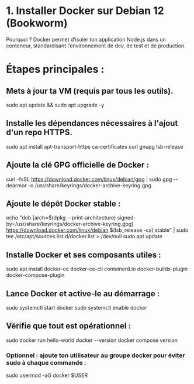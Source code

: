# 1. Installer Docker sur Debian 12 (Bookworm)

Pourquoi ? Docker permet d’isoler ton application Node.js dans un conteneur, standardisant l’environnement de dev, de test et de production.

# Étapes principales :

## Mets à jour ta VM (requis par tous les outils).

sudo apt update && sudo apt upgrade -y


## Installe les dépendances nécessaires à l'ajout d'un repo HTTPS.

sudo apt install apt-transport-https ca-certificates curl gnupg lsb-release


## Ajoute la clé GPG officielle de Docker :

curl -fsSL https://download.docker.com/linux/debian/gpg | sudo gpg --dearmor -o /usr/share/keyrings/docker-archive-keyring.gpg


## Ajoute le dépôt Docker stable :

echo "deb [arch=$(dpkg --print-architecture) signed-by=/usr/share/keyrings/docker-archive-keyring.gpg] https://download.docker.com/linux/debian $(lsb_release -cs) stable" | sudo tee /etc/apt/sources.list.d/docker.list > /dev/null
sudo apt update


## Installe Docker et ses composants utiles :

sudo apt install docker-ce docker-ce-cli containerd.io docker-buildx-plugin docker-compose-plugin


## Lance Docker et active-le au démarrage :

sudo systemctl start docker
sudo systemctl enable docker


## Vérifie que tout est opérationnel :

sudo docker run hello-world
docker --version
docker compose version


### Optionnel : ajoute ton utilisateur au groupe docker pour éviter sudo à chaque commande :

sudo usermod -aG docker $USER

